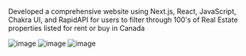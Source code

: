 Developed a comprehensive website using Next.js, React, JavaScript, Chakra UI, and RapidAPI for users to filter through 100's of Real Estate properties listed for rent or buy in Canada

![image](https://user-images.githubusercontent.com/86090405/147861456-b306f551-b95b-4560-99af-0715bdea4abe.png)
![image](https://user-images.githubusercontent.com/86090405/147861467-4fd16d84-58d3-4aca-b8b4-08837c45621f.png)
![image](https://user-images.githubusercontent.com/86090405/147861472-f010b708-89a6-422c-936a-9e6e772f1e69.png)

